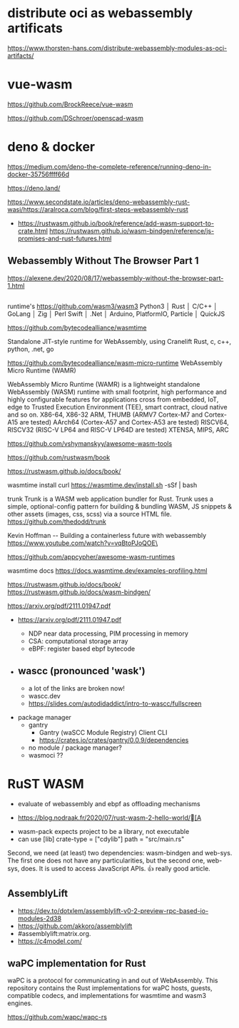 # distribute oci as webassembly artificats

https://www.thorsten-hans.com/distribute-webassembly-modules-as-oci-artifacts/



# vue-wasm

https://github.com/BrockReece/vue-wasm

https://github.com/DSchroer/openscad-wasm


# deno & docker

https://medium.com/deno-the-complete-reference/running-deno-in-docker-35756ffff66d

https://deno.land/

https://www.secondstate.io/articles/deno-webassembly-rust-wasi/https://aralroca.com/blog/first-steps-webassembly-rust
* https://rustwasm.github.io/book/reference/add-wasm-support-to-crate.html
https://rustwasm.github.io/wasm-bindgen/reference/js-promises-and-rust-futures.html


## Webassembly Without The Browser Part 1
https://alexene.dev/2020/08/17/webassembly-without-the-browser-part-1.html

## 
runtime's
https://github.com/wasm3/wasm3
 Python3 │  Rust │  C/C++ │  GoLang │  Zig │  Perl
 Swift │  .Net │  Arduino, PlatformIO, Particle │ QuickJS

https://github.com/bytecodealliance/wasmtime

Standalone JIT-style runtime for WebAssembly, using Cranelift
Rust, c, c++, python, .net, go


https://github.com/bytecodealliance/wasm-micro-runtime
WebAssembly Micro Runtime (WAMR)

WebAssembly Micro Runtime (WAMR) is a lightweight standalone WebAssembly (WASM) runtime with small footprint, high performance and highly configurable features for applications cross from embedded, IoT, edge to Trusted Execution Environment (TEE), smart contract, cloud native and so on. 
X86-64, X86-32
ARM, THUMB (ARMV7 Cortex-M7 and Cortex-A15 are tested)
AArch64 (Cortex-A57 and Cortex-A53 are tested)
RISCV64, RISCV32 (RISC-V LP64 and RISC-V LP64D are tested)
XTENSA, MIPS, ARC


https://github.com/vshymanskyy/awesome-wasm-tools


https://github.com/rustwasm/book

https://rustwasm.github.io/docs/book/

wasmtime install
curl https://wasmtime.dev/install.sh -sSf | bash


trunk
Trunk is a WASM web application bundler for Rust. Trunk uses a simple, optional-config pattern for building & bundling WASM, JS snippets & other assets (images, css, scss) via a source HTML file.
https://github.com/thedodd/trunk


Kevin Hoffman -- Building a containerless future with webassembly
https://www.youtube.com/watch?v=vqBtoPJoQOE\

https://github.com/appcypher/awesome-wasm-runtimes

wasmtime docs
https://docs.wasmtime.dev/examples-profiling.html

https://rustwasm.github.io/docs/book/
https://rustwasm.github.io/docs/wasm-bindgen/

https://arxiv.org/pdf/2111.01947.pdf

* https://arxiv.org/pdf/2111.01947.pdf
    - NDP near data processing, PIM processing in memory
    - CSA: computational storage array
    - eBPF: register based ebpf bytecode



* wascc (pronounced 'wask')
    - 
    - a lot of the links are broken now!
    - wascc.dev
    - https://slides.com/autodidaddict/intro-to-wascc/fullscreen

- package manager
    - gantry
        * Gantry (waSCC Module Registry) Client CLI
        * https://crates.io/crates/gantry/0.0.9/dependencies
    - no module / package manager?
    - wasmoci ??


# RuST WASM
- evaluate of webassembly and ebpf as offloading mechanisms
* https://blog.nodraak.fr/2020/07/rust-wasm-2-hello-world/[A
- wasm-pack expects project to be a library, not executable
- can use
[lib]
crate-type = ["cdylib"]
path = "src/main.rs"

Second, we need (at least) two dependencies: wasm-bindgen and web-sys. The first one does not have any particularities, but the second one, web-sys, does. It is used to access JavaScript APIs.
👍 really good article.


## AssemblyLift
- https://dev.to/dotxlem/assemblylift-v0-2-preview-rpc-based-io-modules-2d38
- https://github.com/akkoro/assemblylift
- #assemblylift:matrix.org.
- https://c4model.com/

## waPC implementation for Rust
waPC is a protocol for communicating in and out of WebAssembly. This repository contains the Rust implementations for waPC hosts, guests, compatible codecs, and implementations for wasmtime and wasm3 engines.

https://github.com/wapc/wapc-rs

